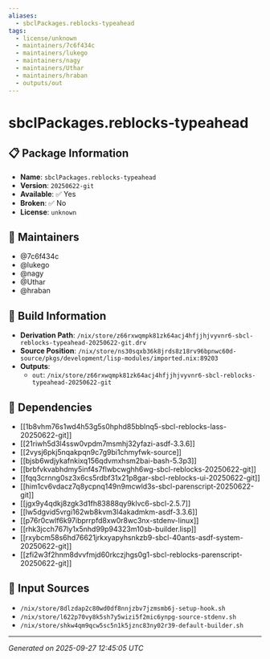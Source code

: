 ```yaml
---
aliases:
  - sbclPackages.reblocks-typeahead
tags:
  - license/unknown
  - maintainers/7c6f434c
  - maintainers/lukego
  - maintainers/nagy
  - maintainers/Uthar
  - maintainers/hraban
  - outputs/out
---
```


# sbclPackages.reblocks-typeahead

## 📋 Package Information

- **Name**: `sbclPackages.reblocks-typeahead`
- **Version**: `20250622-git`
- **Available**: ✅ Yes
- **Broken**: ✅ No
- **License**: `unknown`
## 👥 Maintainers

- @7c6f434c
- @lukego
- @nagy
- @Uthar
- @hraban


## 🔧 Build Information

- **Derivation Path**: `/nix/store/z66rxwqmpk81zk64acj4hfjjhjvyvnr6-sbcl-reblocks-typeahead-20250622-git.drv`
- **Source Position**: `/nix/store/ns30sqxb36k8jrds8z18rv96bpnwc60d-source/pkgs/development/lisp-modules/imported.nix:89203`
- **Outputs**:
  - `out`:  `/nix/store/z66rxwqmpk81zk64acj4hfjjhjvyvnr6-sbcl-reblocks-typeahead-20250622-git`

## 🔗 Dependencies

- [[1b8vhm76s1wd4h53g5s0hphd85bblnq5-sbcl-reblocks-lass-20250622-git]]
- [[21riwh5d3l4ssw0vpdm7msmhj32yfazi-asdf-3.3.6]]
- [[2vysj6pkj5nqakpqn9c7g9bi1chmyfwk-source]]
- [[bjsb6wdjykafnkixq156qdvmxhsm2bai-bash-5.3p3]]
- [[brbfvkvabhdmy5inf4s7flwbcwghh6wg-sbcl-reblocks-20250622-git]]
- [[fqq3crnng0sz3x6cs5rdbf31x21p8gar-sbcl-reblocks-ui-20250622-git]]
- [[him1cv6vdacz7q8ycpnq149n9mcwld3s-sbcl-parenscript-20250622-git]]
- [[jgx9y4qdkj8zgk3d1fh83888qy9klvc6-sbcl-2.5.7]]
- [[lw5dgvid5vrgi162wb8kvm3l4akadmkm-asdf-3.3.6]]
- [[p76r0cwlf6k97ibprrpfd8xw0r8wc3nx-stdenv-linux]]
- [[rhk3jcch767ly1x5nhd99p94323m10sb-builder.lisp]]
- [[rxybcm58s6hd76621jrkxyapyhsnkzb9-sbcl-40ants-asdf-system-20250622-git]]
- [[zfi2w3f2hnm8dvvfmjd60rkczjhgs0g1-sbcl-reblocks-parenscript-20250622-git]]

## 📁 Input Sources

- `/nix/store/8dlzdap2c80wd0df8nnjzbv7jzmsmb6j-setup-hook.sh`
- `/nix/store/l622p70vy8k5sh7y5wizi5f2mic6ynpg-source-stdenv.sh`
- `/nix/store/shkw4qm9qcw5sc5n1k5jznc83ny02r39-default-builder.sh`

---
*Generated on 2025-09-27 12:45:05 UTC*
